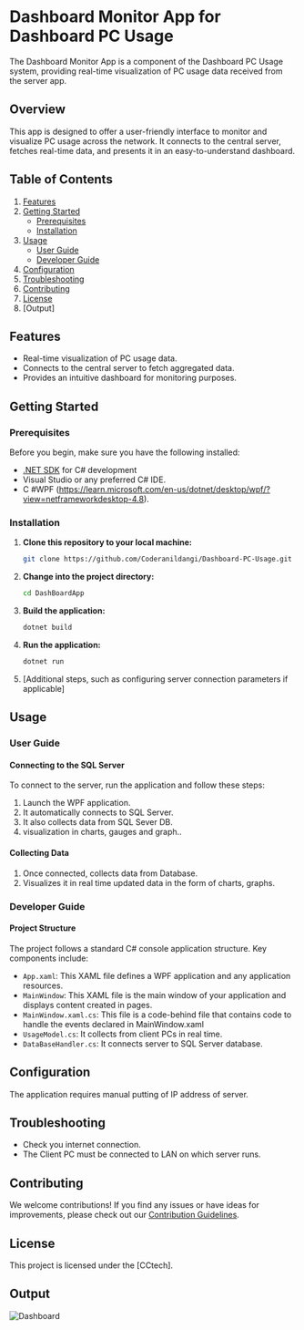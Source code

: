 #  Dashboard Monitor App for Dashboard PC Usage

The Dashboard Monitor App is a component of the Dashboard PC Usage system, providing real-time visualization of PC usage data received from the server app.

## Overview
This app is designed to offer a user-friendly interface to monitor and visualize PC usage across the network. It connects to the central server, fetches real-time data, and presents it in an easy-to-understand dashboard.

## Table of Contents

1. [Features](#introduction)
2. [Getting Started](#getting-started)
    - [Prerequisites](#prerequisites)
    - [Installation](#installation)
3. [Usage](#usage)
    - [User Guide](#user-guide)
    - [Developer Guide](#developer-guide)
4. [Configuration](#configuration)
5. [Troubleshooting](#troubleshooting)
6. [Contributing](#contributing)
7. [License](#license)
8. [Output]

## Features

- Real-time visualization of PC usage data.
- Connects to the central server to fetch aggregated data.
- Provides an intuitive dashboard for monitoring purposes.

## Getting Started

### Prerequisites

Before you begin, make sure you have the following installed:

- [.NET SDK](https://dotnet.microsoft.com/download) for C# development
-  Visual Studio or any preferred C# IDE.
- C #WPF (https://learn.microsoft.com/en-us/dotnet/desktop/wpf/?view=netframeworkdesktop-4.8).

### Installation

1. **Clone this repository to your local machine:**

    ```bash
    git clone https://github.com/Coderanildangi/Dashboard-PC-Usage.git
    ```

2. **Change into the project directory:**

    ```bash
    cd DashBoardApp
    ```

3. **Build the application:**

    ```bash
    dotnet build
    ```

4. **Run the application:**

    ```bash
    dotnet run
    ```

5. [Additional steps, such as configuring server connection parameters if applicable]

## Usage

### User Guide

#### Connecting to the SQL Server

To connect to the server, run the application and follow these steps:

1. Launch the WPF application.
2. It automatically connects to SQL Server.
3. It also collects data from SQL Sever DB. 
4. visualization in charts, gauges and graph..

#### Collecting Data

1. Once connected, collects data from Database.
2. Visualizes it in real time updated data in the form of charts, graphs.

### Developer Guide

#### Project Structure

The project follows a standard C# console application structure. Key components include:

- `App.xaml`: This XAML file defines a WPF application and any application resources.
- `MainWindow`: This XAML file is the main window of your application and displays content created in pages.
- `MainWindow.xaml.cs`: This file is a code-behind file that contains code to handle the events declared in MainWindow.xaml
- `UsageModel.cs`: It collects from client PCs in real time.
- `DataBaseHandler.cs`: It connects server to SQL Server database.

## Configuration

The application requires manual putting of IP address of server.

## Troubleshooting

- Check you internet connection.
- The Client PC must be connected to LAN on which server runs.

## Contributing

We welcome contributions! If you find any issues or have ideas for improvements, please check out our [Contribution Guidelines](CONTRIBUTING.md).

## License

This project is licensed under the [CCtech].

## Output

![Dashboard](https://github.com/Coderanildangi/Dashboard-PC-Usage/assets/149321466/03e5500f-4000-4334-a16c-0213010fc4a2)
